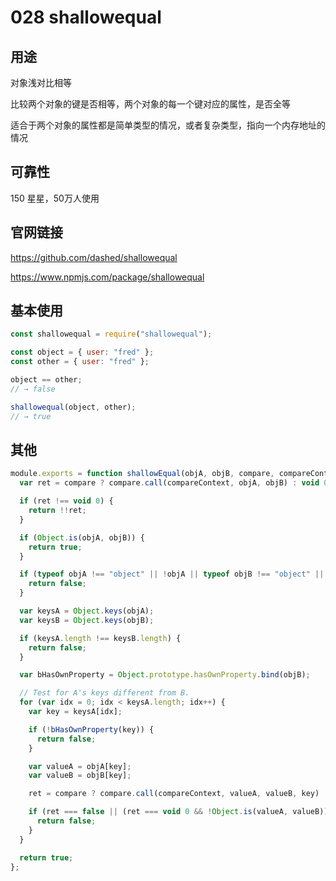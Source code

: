 # 028 shallowequal

## 用途

对象浅对比相等

比较两个对象的键是否相等，两个对象的每一个键对应的属性，是否全等

适合于两个对象的属性都是简单类型的情况，或者复杂类型，指向一个内存地址的情况

## 可靠性

150 星星，50万人使用

## 官网链接

https://github.com/dashed/shallowequal

https://www.npmjs.com/package/shallowequal

## 基本使用

```js
const shallowequal = require("shallowequal");

const object = { user: "fred" };
const other = { user: "fred" };

object == other;
// → false

shallowequal(object, other);
// → true
```

## 其他

```js
module.exports = function shallowEqual(objA, objB, compare, compareContext) {
  var ret = compare ? compare.call(compareContext, objA, objB) : void 0;

  if (ret !== void 0) {
    return !!ret;
  }

  if (Object.is(objA, objB)) {
    return true;
  }

  if (typeof objA !== "object" || !objA || typeof objB !== "object" || !objB) {
    return false;
  }

  var keysA = Object.keys(objA);
  var keysB = Object.keys(objB);

  if (keysA.length !== keysB.length) {
    return false;
  }

  var bHasOwnProperty = Object.prototype.hasOwnProperty.bind(objB);

  // Test for A's keys different from B.
  for (var idx = 0; idx < keysA.length; idx++) {
    var key = keysA[idx];

    if (!bHasOwnProperty(key)) {
      return false;
    }

    var valueA = objA[key];
    var valueB = objB[key];

    ret = compare ? compare.call(compareContext, valueA, valueB, key) : void 0;

    if (ret === false || (ret === void 0 && !Object.is(valueA, valueB))) {
      return false;
    }
  }

  return true;
};
```
